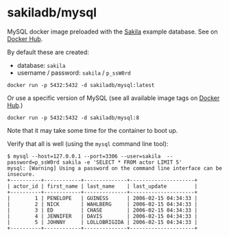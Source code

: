 # sakiladb/mysql

MySQL docker image preloaded with the [Sakila](https://dev.mysql.com/doc/sakila/en/)
example database. See on
[Docker Hub](https://hub.docker.com/r/sakiladb/sqlserver).

By default these are created:
- database: `sakila`
- username / password: `sakila` / `p_ssW0rd`


```shell script
docker run -p 5432:5432 -d sakiladb/mysql:latest
```

Or use a specific version of MySQL (see all available image tags
on [Docker Hub](https://hub.docker.com/r/sakiladb/mysql/tags).)

```shell script
docker run -p 5432:5432 -d sakiladb/mysql:8
```

Note that it may take some time for the container to boot up.

Verify that all is well (using the `mysql` command line tool):

```shell script
$ mysql --host=127.0.0.1 --port=3306 --user=sakila  --password=p_ssW0rd sakila -e 'SELECT * FROM actor LIMIT 5'
mysql: [Warning] Using a password on the command line interface can be insecure.
+----------+------------+--------------+---------------------+
| actor_id | first_name | last_name    | last_update         |
+----------+------------+--------------+---------------------+
|        1 | PENELOPE   | GUINESS      | 2006-02-15 04:34:33 |
|        2 | NICK       | WAHLBERG     | 2006-02-15 04:34:33 |
|        3 | ED         | CHASE        | 2006-02-15 04:34:33 |
|        4 | JENNIFER   | DAVIS        | 2006-02-15 04:34:33 |
|        5 | JOHNNY     | LOLLOBRIGIDA | 2006-02-15 04:34:33 |
+----------+------------+--------------+---------------------+
```

